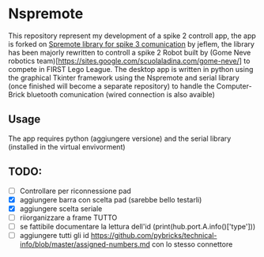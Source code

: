 # Nspremote
This repository represent my development of a spike 2 controll app, the app is forked on [Spremote  library for spike 3 comunication](https://github.com/jeflem/spremote) by jeflem, the library has been majorly rewritten to controll a spike 2 Robot built by (Gome Neve robotics team)[https://sites.google.com/scuolaladina.com/gome-neve/] to compete in FIRST Lego League.
The desktop app is written in python using the graphical Tkinter framework using the Nspremote and serial library (once finished will become a separate repository) to handle the Computer-Brick bluetooth comunication (wired connection is also avaible)
## Usage
The app requires python (aggiungere versione) and the serial library (installed in the virtual envivorment)
## TODO:
- [ ] Controllare per riconnessione pad
- [X] aggiungere barra con scelta pad (sarebbe bello testarli)
- [X] aggiungere scelta seriale
- [ ] riiorganizzare a frame TUTTO
- [ ] se fattibile documentare la lettura dell'id (print(hub.port.A.info()['type']))
- [ ] aggiungere tutti gli id  https://github.com/pybricks/technical-info/blob/master/assigned-numbers.md con lo stesso connettore
